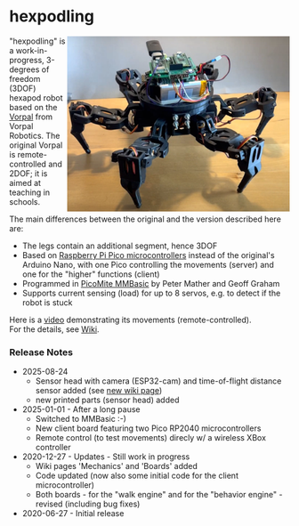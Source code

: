 # hexpodling
[<img align="right" src="https://github.com/teuler/hexpodling/blob/master/pictures/hexpodling2_1.png" alt="Drawing" width="400"/>](https://github.com/teuler/hexpodling/blob/master/pictures/hexpodling2_1.png)
"hexpodling" is a work-in-progress, 3-degrees of freedom (3DOF) hexapod robot based on the [Vorpal](https://vorpalrobotics.com/wiki/index.php/Vorpal_The_Hexapod) from Vorpal Robotics. The original Vorpal is remote-controlled and 2DOF; it is aimed at teaching in schools. 

The main differences between the original and the version described here are:
* The legs contain an additional segment, hence 3DOF
* Based on [Raspberry Pi Pico microcontrollers](https://www.raspberrypi.com/products/raspberry-pi-pico/) instead of the original's Arduino Nano, with one Pico controlling the movements (server) and one for the "higher" functions (client)
* Programmed in [PicoMite MMBasic](https://geoffg.net/picomite.html) by Peter Mather and Geoff Graham
* Supports current sensing (load) for up to 8 servos, e.g. to detect if the robot is stuck

Here is a [video](https://youtu.be/h_NlpfQ0yDU) demonstrating its movements (remote-controlled).  
For the details, see [Wiki](https://github.com/teuler/hexpodling/wiki).

### Release Notes

* 2025-08-24
  * Sensor head with camera (ESP32-cam) and time-of-flight distance sensor added (see [new wiki page](https://github.com/teuler/hexpodling/wiki/Camera-and-ToF-sensor))
  * new printed parts (sensor head) added
* 2025-01-01 - After a long pause
  * Switched to MMBasic :-)
  * New client board featuring two Pico RP2040 microcontrollers
  * Remote control (to test movements) direcly w/ a wireless XBox controller
* 2020-12-27 - Updates - Still work in progress
  * Wiki pages 'Mechanics' and 'Boards' added
  * Code updated (now also some initial code for the client microcontroller)
  * Both boards - for the "walk engine" and for the "behavior engine" - revised (including bug fixes)
* 2020-06-27 - Initial release  
